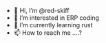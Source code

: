 - 👋 Hi, I’m @red-skiff
- 👀 I’m interested in ERP coding
- 🌱 I’m currently learning rust
- 📫 How to reach me ....?

